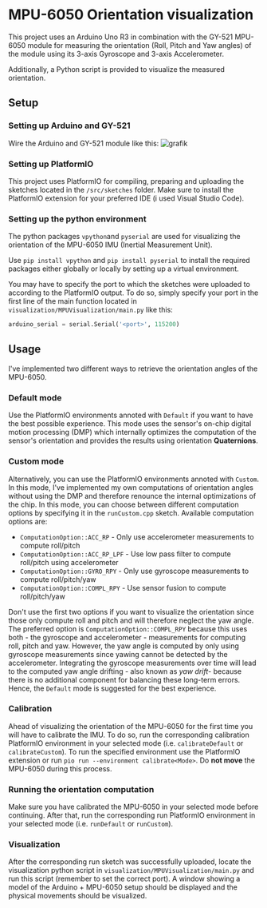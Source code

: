 # MPU-6050 Orientation visualization
This project uses an Arduino Uno R3 in combination with the GY-521 MPU-6050 module for measuring the orientation (Roll, Pitch and Yaw angles) of the module
using its 3-axis Gyroscope and 3-axis Accelerometer.

Additionally, a Python script is provided to visualize the measured orientation.

## Setup
### Setting up Arduino and GY-521
Wire the Arduino and GY-521 module like this:
![grafik](https://github.com/user-attachments/assets/84fbc1d5-1d65-4000-84ce-6ba82286a07e)

### Setting up PlatformIO
This project uses PlatformIO for compiling, preparing and uploading the sketches located in the `/src/sketches` folder.
Make sure to install the PlatformIO extension for your preferred IDE (i used Visual Studio Code).

### Setting up the python environment
The python packages `vpython`and `pyserial` are used for visualizing the orientation of the MPU-6050 IMU (Inertial Measurement Unit).

Use `pip install vpython` and `pip install pyserial` to install the required packages either globally or locally by setting up a virtual environment.

You may have to specify the port to which the sketches were uploaded to according to the PlatformIO output.
To do so, simply specify your port in the first line of the main function located in `visualization/MPUVisualization/main.py` like this:
```python
arduino_serial = serial.Serial('<port>', 115200)
```

## Usage
I've implemented two different ways to retrieve the orientation angles of the MPU-6050.

### Default mode

Use the PlatformIO environments annoted with `Default` if you want to have the best possible experience. This mode uses the sensor's on-chip digital motion processing (DMP)
which internally optimizes the computation of the sensor's orientation and provides the results using orientation **Quaternions**.

### Custom mode

Alternatively, you can use the PlatformIO environments annoted with `Custom`. In this mode, I've implemented my own computations of orientation angles without using the DMP
and therefore renounce the internal optimizations of the chip. In this mode, you can choose between different computation options by specifying it in the `runCustom.cpp` sketch.
Available computation options are:
* `ComputationOption::ACC_RP` - Only use accelerometer measurements to compute roll/pitch
* `ComputationOption::ACC_RP_LPF` - Use low pass filter to compute roll/pitch using accelerometer
* `ComputationOption::GYRO_RPY` - Only use gyroscope measurements to compute roll/pitch/yaw
* `ComputationOption::COMPL_RPY` - Use sensor fusion to compute roll/pitch/yaw

Don't use the first two options if you want to visualize the orientation since those only compute roll and pitch and will therefore neglect the yaw angle.
The preferred option is `ComputationOption::COMPL_RPY` because this uses both - the gyroscope and accelerometer - measurements for computing roll, pitch and yaw.
However, the yaw angle is computed by only using gyroscope measurements since yawing cannot be detected by the accelerometer.
Integrating the gyroscope measurements over time will lead to the computed yaw angle drifting - also known as *yaw drift*- because there is no additional component
for balancing these long-term errors. Hence, the `Default` mode is suggested for the best experience.

### Calibration

Ahead of visualizing the orientation of the MPU-6050 for the first time you will have to calibrate the IMU. 
To do so, run the corresponding calibration PlatformIO environment in your selected mode (i.e. `calibrateDefault` or `calibrateCustom`).
To run the specified environment use the PlatformIO extension or run `pio run --environment calibrate<Mode>`.
Do **not move** the MPU-6050 during this process.

### Running the orientation computation
Make sure you have calibrated the MPU-6050 in your selected mode before continuing.
After that, run the corresponding run PlatformIO environment in your selected mode (i.e. `runDefault` or `runCustom`).

### Visualization
After the corresponding run sketch was successfully uploaded, locate the visualization python script in `visualization/MPUVisualization/main.py` and run this script
(remember to set the correct port). A window showing a model of the Arduino + MPU-6050 setup should be displayed and the physical movements should be visualized.

